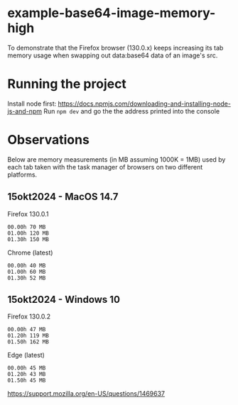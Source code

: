 # example-base64-image-memory-high
To demonstrate that the Firefox browser (130.0.x) keeps increasing its tab memory usage when swapping out data:base64 data of an image's src.

# Running the project
Install node first: https://docs.npmjs.com/downloading-and-installing-node-js-and-npm
Run `npm dev` and go the the address printed into the console

# Observations
Below are memory measurements (in MB assuming 1000K = 1MB) used by each tab taken with the task manager of browsers on two different platforms.
## 15okt2024 - MacOS 14.7
Firefox 130.0.1
```
00.00h 70 MB
01.00h 120 MB
01.30h 150 MB
```
Chrome (latest)
```
00.00h 40 MB
01.00h 60 MB
01.30h 52 MB
```

## 15okt2024 - Windows 10
Firefox 130.0.2
```
00.00h 47 MB
01.20h 119 MB
01.50h 162 MB
```
Edge (latest)
```
00.00h 45 MB
01.20h 43 MB
01.50h 45 MB
```

https://support.mozilla.org/en-US/questions/1469637

